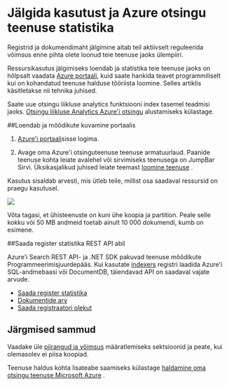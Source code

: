 <properties 
   pageTitle="Kasutus- ja Azure otsingu teenuse statistika jälgimine | Microsoft Azure'i | Majutatud pilveteenuses otsing" 
   description="Jälgida majutatud cloud otsinguteenuse Microsoft Azure Azure'i otsinguks ressursside tarbimine ja registri suurus." 
   services="search" 
   documentationCenter="" 
   authors="HeidiSteen" 
   manager="jhubbard" 
   editor=""
   tags="azure-portal"/>

<tags
   ms.service="search"
   ms.devlang="na"
   ms.topic="article"
   ms.tgt_pltfrm="na"
   ms.workload="required" 
   ms.date="05/17/2016"
   ms.author="heidist"/>

# <a name="monitor-usage-and-statistics-in-an-azure-search-service"></a>Jälgida kasutust ja Azure otsingu teenuse statistika

Registrid ja dokumendimaht jälgimine aitab teil aktiivselt reguleerida võimsus enne pihta olete loonud teie teenuse jaoks ülempiiri. 

Ressursikasutus jälgimiseks loendab ja statistika teie teenuse jaoks on hõlpsalt vaadata [Azure portaali](https://portal.azure.com), kuid saate hankida teavet programmiliselt kui on kohandatud teenuse halduse tööriista loomine. Selles artiklis käsitletakse nii tehnika juhised.

Saate uue otsingu liikluse analytics funktsiooni index tasemel teadmisi jaoks. [Otsingu liikluse Analytics Azure'i otsingu](search-traffic-analytics.md) alustamiseks külastage.

##<a name="view-counts-and-metrics-in-the-portal"></a>Loendab ja mõõdikute kuvamine portaalis 

1. [Azure'i portaali](https://portal.azure.com)sisse logima. 

2. Avage oma Azure'i otsinguteenuse teenuse armatuurlaud. Paanide teenuse kohta leiate avalehel või sirvimiseks teenusega on JumpBar Sirvi. Üksikasjalikud juhised leiate teemast [loomine teenuse](search-create-service-portal.md) .

Kasutus sisaldab arvesti, mis ütleb teile, millist osa saadaval ressursid on praegu kasutusel.

  ![][1]

Võta tagasi, et ühisteenuste on kuni ühe koopia ja partition. Peale selle kokku või 50 MB andmeid toetab ainult 10 000 dokumendi, kumb on esimene.

##<a name="get-index-statistics-using-the-rest-api"></a>Saada register statistika REST API abil

Azure'i Search REST API- ja .NET SDK pakuvad teenuse mõõdikute Programmeerimisjuurdepääs.  Kui kasutate [indexers](https://msdn.microsoft.com/library/azure/dn946891.aspx) registri laadida Azure'i SQL-andmebaasi või DocumentDB, täiendavad API on saadaval vajate arvude. 

  + [Saada register statistika](https://msdn.microsoft.com/library/azure/dn798942.aspx)
  + [Dokumentide arv](https://msdn.microsoft.com/library/azure/dn798924.aspx)
  + [Saada registraatori olekut](https://msdn.microsoft.com/library/azure/dn946884.aspx)

## <a name="next-steps"></a>Järgmised sammud

Vaadake üle [piirangud ja võimsus](search-limits-quotas-capacity.md) määratlemiseks sektsioonid ja peate, kui olemasolev ei piisa koopiad. 

Teenuse haldus kohta lisateabe saamiseks külastage [haldamine oma otsingu teenuse Microsoft Azure](search-manage.md) .

<!--Image references-->
[1]: ./media/search-monitor-usage/AzureSearch-Monitor1.PNG




 

